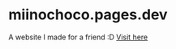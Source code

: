 # miinochoco.pages.dev
A website I made for a friend :D
[Visit here](https://miinochoco.vercel.app)

